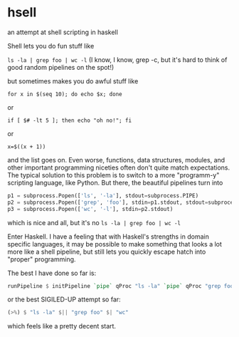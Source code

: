 # hsell
an attempt at shell scripting in haskell

Shell lets you do fun stuff like

`ls -la | grep foo | wc -l` (I know, I know, grep -c, but it's hard to think of good random pipelines on the spot!)

but sometimes makes you do awful stuff like

`for x in $(seq 10); do echo $x; done`

or

`if [ $# -lt 5 ]; then echo "oh no!"; fi`

or

`x=$((x + 1))`

and the list goes on. Even worse, functions, data structures, modules, and other important programming niceties often don't quite match expectations. The typical solution to this problem is to switch to a more "programm-y" scripting language, like Python. But there, the beautiful pipelines turn into
```python
p1 = subprocess.Popen(['ls', '-la'], stdout=subprocess.PIPE)
p2 = subprocess.Popen(['grep', 'foo'], stdin=p1.stdout, stdout=subprocess.PIPE)
p3 = subprocess.Popen(['wc', '-l'], stdin=p2.stdout)
```
which is nice and all, but it's no `ls -la | grep foo | wc -l`

Enter Haskell. I have a feeling that with Haskell's strengths in domain specific languages, it may be possible to make something that looks a lot more like a shell pipeline, but still lets you quickly escape hatch into "proper" programming.

The best I have done so far is:

```haskell
runPipeline $ initPipeline `pipe` qProc "ls -la" `pipe` qProc "grep foo" `pipe` qProc "wc"
```

or the best SIGILED-UP attempt so far:
```haskell
(>%) $ "ls -la" $|| "grep foo" $| "wc"
```

which feels like a pretty decent start.
